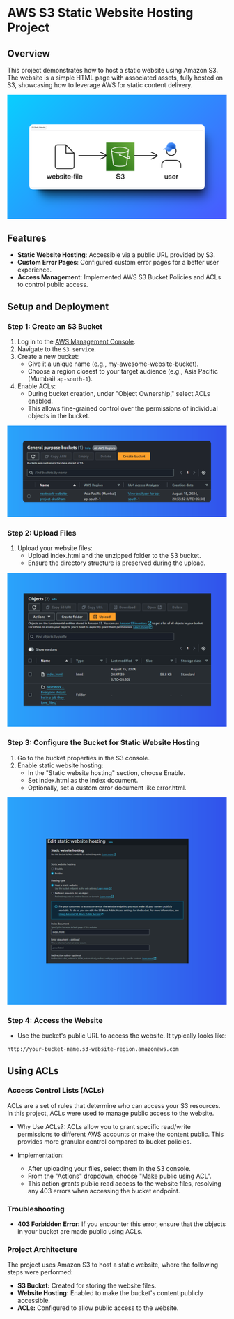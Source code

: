 # AWS S3 Static Website Hosting Project

## Overview
This project demonstrates how to host a static website using Amazon S3. The website is a simple HTML page with associated assets, fully hosted on S3, showcasing how to leverage AWS for static content delivery.

![architecture](Documentation/Images/s3-architecture.png) 
## Features
- **Static Website Hosting**: Accessible via a public URL provided by S3.
- **Custom Error Pages**: Configured custom error pages for a better user experience.
- **Access Management**: Implemented AWS S3 Bucket Policies and ACLs to control public access.


## Setup and Deployment

### Step 1: Create an S3 Bucket
1. Log in to the [AWS Management Console](https://aws.amazon.com/).
2. Navigate to the `S3 service`.
3. Create a new bucket:
   * Give it a unique name (e.g., my-awesome-website-bucket).
   * Choose a region closest to your target audience (e.g., Asia Pacific (Mumbai) `ap-south-1`).
4. Enable ACLs:
   * During bucket creation, under "Object Ownership," select ACLs enabled.
   * This allows fine-grained control over the permissions of individual objects in the bucket.

![Creating an S3 bucket](Documentation/Images/image1.png)

### Step 2: Upload Files

1. Upload your website files:
   * Upload index.html and the unzipped folder to the S3 bucket.
   * Ensure the directory structure is preserved during the upload.



![Upload Website Files to S3](Documentation/Images/image2.png)

### Step 3: Configure the Bucket for Static Website Hosting
1. Go to the bucket properties in the S3 console.
2. Enable static website hosting:
   * In the "Static website hosting" section, choose Enable.
   * Set index.html as the Index document.
   * Optionally, set a custom error document like error.html.

![Static Website Hosting on S3](Documentation/Images/image3.png)


### Step 4: Access the Website
* Use the bucket's public URL to access the website. It typically looks like:
```
http://your-bucket-name.s3-website-region.amazonaws.com
```

## Using ACLs
### Access Control Lists (ACLs)
ACLs are a set of rules that determine who can access your S3 resources. In this project, ACLs were used to manage public access to the website.

* Why Use ACLs?: ACLs allow you to grant specific read/write permissions to different AWS accounts or make the content public. This provides more granular control compared to bucket policies.

* Implementation:
    * After uploading your files, select them in the S3 console.
    * From the "Actions" dropdown, choose "Make public using ACL".
    * This action grants public read access to the website files, resolving any 403 errors when accessing the bucket endpoint.


### Troubleshooting
* **403 Forbidden Error:** If you encounter this error, ensure that the objects in your bucket are made public using ACLs.

### Project Architecture
The project uses Amazon S3 to host a static website, where the following steps were performed:

* **S3 Bucket:** Created for storing the website files.
* **Website Hosting:** Enabled to make the bucket's content publicly accessible.
* **ACLs:** Configured to allow public access to the website.
